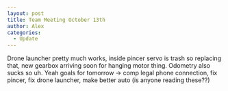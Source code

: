 ```yaml
---
layout: post
title: Team Meeting October 13th
author: Alex
categories:
  - Update
---
```

Drone launcher pretty much works, inside pincer servo is trash so replacing that, new gearbox arriving soon for hanging motor thing. Odometry also sucks so uh. Yeah goals for tomorrow -> comp legal phone connection, fix pincer, fix drone launcher, make better auto (is anyone reading these??)